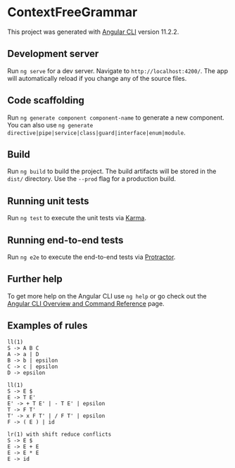 # ContextFreeGrammar

This project was generated with [Angular CLI](https://github.com/angular/angular-cli) version 11.2.2.

## Development server

Run `ng serve` for a dev server. Navigate to `http://localhost:4200/`. The app will automatically reload if you change any of the source files.

## Code scaffolding

Run `ng generate component component-name` to generate a new component. You can also use `ng generate directive|pipe|service|class|guard|interface|enum|module`.

## Build

Run `ng build` to build the project. The build artifacts will be stored in the `dist/` directory. Use the `--prod` flag for a production build.

## Running unit tests

Run `ng test` to execute the unit tests via [Karma](https://karma-runner.github.io).

## Running end-to-end tests

Run `ng e2e` to execute the end-to-end tests via [Protractor](http://www.protractortest.org/).

## Further help

To get more help on the Angular CLI use `ng help` or go check out the [Angular CLI Overview and Command Reference](https://angular.io/cli) page.

## Examples of rules

```
ll(1)
S -> A B C
A -> a | D
B -> b | epsilon
C -> c | epsilon
D -> epsilon

ll(1)
S -> E $
E -> T E'
E' -> + T E' | - T E' | epsilon
T -> F T'
T' -> x F T' | / F T' | epsilon
F -> ( E ) | id

lr(1) with shift reduce conflicts
S -> E $
E -> E + E
E -> E * E
E -> id
```
